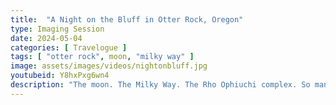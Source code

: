```yaml
---
title:  "A Night on the Bluff in Otter Rock, Oregon"
type: Imaging Session
date: 2024-05-04
categories: [ Travelogue ]
tags: [ "otter rock", moon, "milky way" ]
image: assets/images/videos/nightonbluff.jpg
youtubeid: Y8hxPxg6wn4
description: "The moon. The Milky Way. The Rho Ophiuchi complex. So many targets, and just one night. In this video, I share the experience of watching the sun, moon, and Orion nebula constellation set to be replaced by the beautiful expanse of stars and the Scorpion nebulae which hides a complex and rare nebula."
---
```

